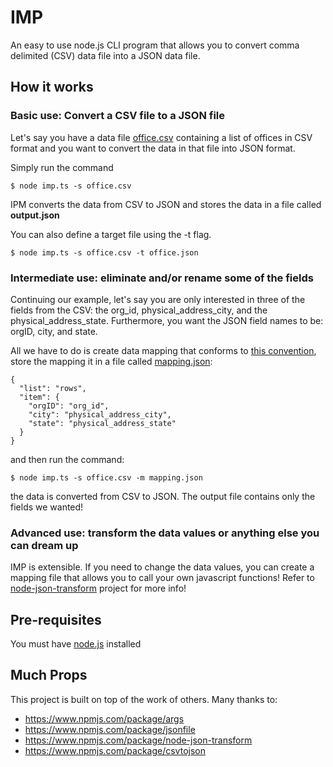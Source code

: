# IMP
An easy to use node.js CLI program that allows you to convert comma delimited (CSV) data file into a JSON data file.

## How it works

### Basic use: Convert a CSV file to a JSON file
Let's say you have a data file <a href="https://raw.githubusercontent.com/cgadvisors/imp/master/office.csv">office.csv</a> containing a list of offices in CSV format and you want to convert the data in that file into JSON format.

Simply run the command

```
$ node imp.ts -s office.csv
```
IPM converts the data from CSV to JSON and stores the data in a file called **output.json** 

You can also define a target file using the -t flag. 

```
$ node imp.ts -s office.csv -t office.json
```

### Intermediate use: eliminate and/or rename some of the fields
Continuing our example, let's say you are only interested in three of the fields from the CSV: the org_id, physical_address_city, and the physical_address_state. Furthermore, you want the JSON field names to be: orgID, city, and state. 

All we have to do is create data mapping that conforms to <a href="https://www.npmjs.com/package/node-json-transform">this convention</a>, store the mapping it in a file called <a href="https://raw.githubusercontent.com/cgadvisors/imp/master/mapping.json">mapping.json</a>:

```
{
  "list": "rows",
  "item": {
    "orgID": "org_id",
    "city": "physical_address_city",
    "state": "physical_address_state"
  }
}
```

and then run the command:

```
$ node imp.ts -s office.csv -m mapping.json
```

the data is converted from CSV to JSON. The output file contains only the fields we wanted!

### Advanced use: transform the data values or anything else you can dream up
IMP is extensible. If you need to change the data values, you can create a mapping file that allows you to call your own javascript functions! Refer to <a href="https://www.npmjs.com/package/node-json-transform">node-json-transform</a> project for more info!

## Pre-requisites
You must have <a href="https://nodejs.org">node.js</a> installed

## Much Props

This project is built on top of the work of others. Many thanks to: 

* https://www.npmjs.com/package/args
* https://www.npmjs.com/package/jsonfile
* https://www.npmjs.com/package/node-json-transform
* https://www.npmjs.com/package/csvtojson
